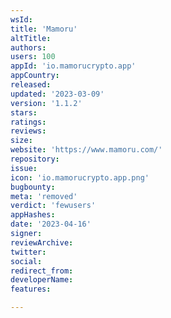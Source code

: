 ```yaml
---
wsId: 
title: 'Mamoru'
altTitle: 
authors: 
users: 100
appId: 'io.mamorucrypto.app'
appCountry: 
released: 
updated: '2023-03-09'
version: '1.1.2'
stars: 
ratings: 
reviews: 
size: 
website: 'https://www.mamoru.com/'
repository: 
issue: 
icon: 'io.mamorucrypto.app.png'
bugbounty: 
meta: 'removed'
verdict: 'fewusers'
appHashes: 
date: '2023-04-16'
signer: 
reviewArchive: 
twitter: 
social: 
redirect_from: 
developerName: 
features: 

---
```



